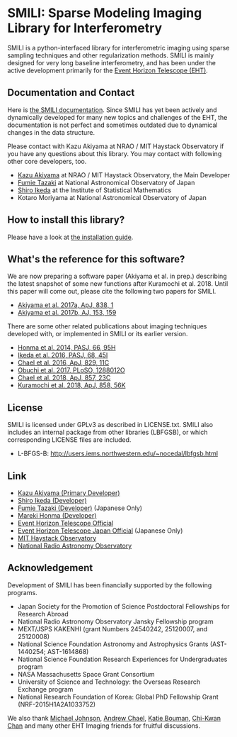 # SMILI: Sparse Modeling Imaging Library for Interferometry

SMILI is a python-interfaced library for interferometric imaging using sparse sampling techniques and other regularization methods. SMILI is mainly designed for very long baseline interferometry, and has been under the active development primarily for the [Event Horizon Telescope (EHT)](https://eventhorizontelescope.org).

## Documentation and Contact
Here is [the SMILI documentation](https://smili.readthedocs.io). Since SMILI has yet been actively and dynamically developed for many new topics and challenges of the EHT, the documentation is not perfect and sometimes outdated due to dynamical changes in the data structure.

Please contact with Kazu Akiyama at NRAO / MIT Haystack Observatory if you have any questions about this library. You may contact with following other core developers, too.
- [Kazu Akiyama](http://kazuakiyama.github.io) at NRAO / MIT Haystack Observatory, the Main Developer
- [Fumie Tazaki](https://ftazaki.github.io/webpage) at National Astronomical Observatory of Japan
- [Shiro Ikeda](https://www.ism.ac.jp/~shiro) at the Institute of Statistical Mathematics
- Kotaro Moriyama at National Astronomical Observatory of Japan

## How to install this library?
Please have a look at [the installation guide](https://astrosmili.github.io/smili/_static/install.html).

## What's the reference for this software?
We are now preparing a software paper (Akiyama et al. in prep.) describing the latest snapshot of some new functions after Kuramochi et al. 2018. Until this paper will come out, please cite the following two papers for SMILI.

- [Akiyama et al. 2017a, ApJ, 838, 1](https://ui.adsabs.harvard.edu/#abs/2017ApJ...838....1A)
- [Akiyama et al. 2017b, AJ, 153, 159](https://ui.adsabs.harvard.edu/#abs/2017AJ....153..159A)

There are some other related publications about imaging techniques developed with,
or implemented in SMILI or its earlier version.

- [Honma et al. 2014, PASJ, 66, 95H](https://ui.adsabs.harvard.edu/#abs/2014PASJ...66...95H)
- [Ikeda et al. 2016, PASJ, 68, 45I](https://ui.adsabs.harvard.edu/#abs/2016PASJ...68...45I)
- [Chael et al. 2016, ApJ, 829, 11C](http://adsabs.harvard.edu/abs/2016ApJ...829...11C)
- [Obuchi et al. 2017, PLoSO, 1288012O](https://ui.adsabs.harvard.edu//#abs/2017PLoSO..1288012O)
- [Chael et al. 2018, ApJ, 857, 23C](http://adsabs.harvard.edu/abs/2018ApJ...857...23C)
- [Kuramochi et al. 2018, ApJ, 858, 56K](https://ui.adsabs.harvard.edu/#abs/2018ApJ...858...56K)

## License
SMILI is licensed under GPLv3 as described in LICENSE.txt.
SMILI also includes an internal package from other libraries (LBFGSB),
or which corresponding LICENSE files are included.

- L-BFGS-B: http://users.iems.northwestern.edu/~nocedal/lbfgsb.html

## Link
- [Kazu Akiyama (Primary Developer)](http://kazuakiyama.github.io)
- [Shiro Ikeda (Developer)](https://www.ism.ac.jp/~shiro)
- [Fumie Tazaki (Developer)](https://ftazaki.github.io/webpage) (Japanese Only)
- [Mareki Honma (Developer)](https://guas-astronomy.jp/eng/Supervisors/m-honma.html)
- [Event Horizon Telescope Official](https://eventhorizontelescope.org)
- [Event Horizon Telescope Japan Official](https://www.miz.nao.ac.jp/eht-j) (Japanese Only)
- [MIT Haystack Observatory](https://www.haystack.mit.edu)
- [National Radio Astronomy Observatory](https://public.nrao.edu)

## Acknowledgement
Development of SMILI has been financially supported by the following programs.
- Japan Society for the Promotion of Science Postdoctoral Fellowships for Research Abroad
- National Radio Astronomy Observatory Jansky Fellowship program
- MEXT/JSPS KAKENHI (grant Numbers 24540242, 25120007, and 25120008)
- National Science Foundation Astronomy and Astrophysics Grants (AST-1440254; AST-1614868)
- National Science Foundation Research Experiences for Undergraduates program
- NASA Massachusetts Space Grant Consortium
- University of Science and Technology: the Overseas Research Exchange program
- National Research Foundation of Korea: Global PhD Fellowship Grant (NRF-2015H1A2A1033752)

We also thank [Michael Johnson](http://www.scintillatingastronomy.com), [Andrew Chael](https://achael.github.io), [Katie Bouman](https://people.csail.mit.edu/klbouman), [Chi-Kwan Chan](http://fermi.myds.me) and many other EHT Imaging friends for fruitful discussions.
